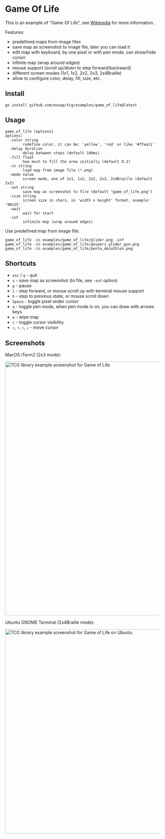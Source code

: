 # Game Of Life

This is an example of "Game Of Life", see [Wikipedia](https://en.wikipedia.org/wiki/Conway%27s_Game_of_Life) for more information.

Features:
  
  - predefined maps from image files
  - save map as screenshot to image file, later you can load it
  - edit map with keyboard, by one pixel or with pen mode, can show/hide cursor
  - infinite map (wrap around edges)
  - mouse support (scroll up/down to step forward/backward)
  - different screen modes (1x1, 1x2, 2x2, 2x3, 2x4Braille)
  - allow to configure color, delay, fill, size, etc.

## Install

```
go install github.com/msoap/tcg/examples/game_of_life@latest
```

## Usage

```
game_of_life [options]
options:
  -color string
    	redefine color, it can be: 'yellow', 'red' or like '#ffaa11'
  -delay duration
    	delay between steps (default 100ms)
  -fill float
    	how much to fill the area initially (default 0.2)
  -in string
    	load map from image file (*.png)
  -mode value
    	screen mode, one of 1x1, 1x2, 2x2, 2x3, 2x4Braille (default 2x3)
  -out string
    	save map as screenshot to file (default "game_of_life.png")
  -size string
    	screen size in chars, in 'width x height' format, example: '80x25'
  -wait
    	wait for start
  -inf
    	infinite map (wrap around edges)
```

Use predefined map from image file:


```shell
game_of_life -in examples/game_of_life/glider.png -inf
game_of_life -in examples/game_of_life/gospers_glider_gun.png
game_of_life -in examples/game_of_life/penta_decathlon.png
```

## Shortcuts

  * `esc` / `q` - quit
  * `s` - save map as screenshot (to file, see `-out` option)
  * `p` - pause
  * `l` - step forward, or mouse scroll up with terminal mouse support
  * `h` - step to previous state, or mouse scroll down
  * `Space` - toggle pixel under cursor
  * `a` - toggle pen mode, when pen mode is on, you can draw with arrows keys
  * `w` - wipe map
  * `c` - toggle cursor visibility
  * `←`, `↑`, `→`, `↓` - move cursor

## Screenshots

MacOS iTerm2 (2x3 mode):

<img width="826" alt="TCG library example screenshot for Game of Life" src="https://user-images.githubusercontent.com/844117/226143976-4db0f377-0195-4c8d-8dea-799eee29d9ce.png">

Ubuntu GNOME Terminal (2x4Braille mode):

<img width="666" alt="TCG library example screenshot for Game of Life on Ubuntu" src="https://user-images.githubusercontent.com/844117/222967488-3c07917e-f90f-4843-b987-fc97b3397a19.png">
